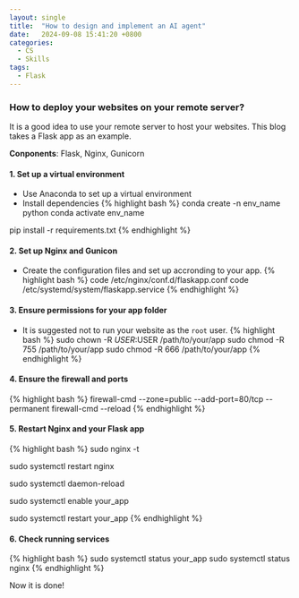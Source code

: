```yaml
---
layout: single
title:  "How to design and implement an AI agent"
date:   2024-09-08 15:41:20 +0800
categories:
  - CS
  - Skills
tags:
  - Flask
---
```

### How to deploy your websites on your remote server?
It is a good idea to use your remote server to host your websites. This blog takes a Flask app as an example.

**Conponents**: Flask, Nginx, Gunicorn
#### 1. Set up  a virtual environment
- Use Anaconda to set up a virtual environment
- Install dependencies
{% highlight bash %}
conda create -n env_name python
conda activate env_name

pip install -r requirements.txt
{% endhighlight %}

#### 2. Set up Nginx and Gunicon
- Create the configuration files and set up accronding to your app.
{% highlight bash %}
code /etc/nginx/conf.d/flaskapp.conf
code /etc/systemd/system/flaskapp.service
{% endhighlight %}

#### 3. Ensure permissions for your app folder
- It is suggested not to run your website as the `root` user. 
{% highlight bash %}
sudo chown -R $USER:$USER /path/to/your/app
sudo chmod -R 755 /path/to/your/app
sudo chmod -R 666 /path/to/your/app
{% endhighlight %}

#### 4. Ensure the firewall and ports
{% highlight bash %}
firewall-cmd --zone=public --add-port=80/tcp --permanent
firewall-cmd --reload
{% endhighlight %}

#### 5. Restart Nginx and your Flask app
{% highlight bash %}
sudo nginx -t

sudo systemctl restart nginx

sudo systemctl daemon-reload

sudo systemctl enable your_app

sudo systemctl restart your_app
{% endhighlight %}

#### 6. Check running services
{% highlight bash %}
sudo systemctl status your_app
sudo systemctl status nginx
{% endhighlight %}

Now it is done!
